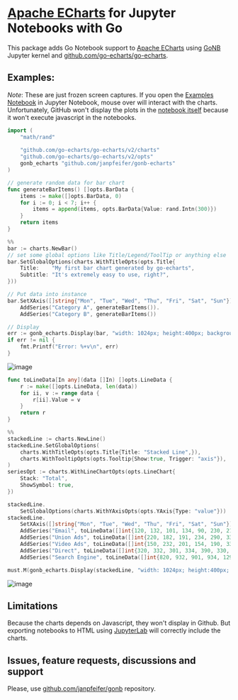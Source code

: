 # [Apache ECharts](https://echarts.apache.org/en/index.html) for Jupyter Notebooks with Go 

This package adds Go Notebook support to [Apache ECharts](https://echarts.apache.org/en/index.html)
using [GoNB](https://github.com/janpfeifer/gonb) Jupyter kernel and [github.com/go-echarts/go-echarts](https://github.com/go-echarts/go-echarts).

## Examples:

*Note*: These are just frozen screen captures. If you open the [Examples Notebook](https://github.com/janpfeifer/gonb-echarts/blob/main/examples.ipynb) in Jupyter Notebook, mouse over will interact with the charts. Unfortunately, GitHub won't display the plots in the [notebook itself](https://github.com/janpfeifer/gonb-echarts/blob/main/examples.ipynb) because it won't
execute javascript in the notebooks.

```go
import (
	"math/rand"
    
	"github.com/go-echarts/go-echarts/v2/charts"
	"github.com/go-echarts/go-echarts/v2/opts"
	gonb_echarts "github.com/janpfeifer/gonb-echarts"
)

// generate random data for bar chart
func generateBarItems() []opts.BarData {
	items := make([]opts.BarData, 0)
	for i := 0; i < 7; i++ {
		items = append(items, opts.BarData{Value: rand.Intn(300)})
	}
	return items
}

%%
bar := charts.NewBar()
// set some global options like Title/Legend/ToolTip or anything else
bar.SetGlobalOptions(charts.WithTitleOpts(opts.Title{
    Title:    "My first bar chart generated by go-echarts",
    Subtitle: "It's extremely easy to use, right?",
}))

// Put data into instance
bar.SetXAxis([]string{"Mon", "Tue", "Wed", "Thu", "Fri", "Sat", "Sun"}).
    AddSeries("Category A", generateBarItems()).
    AddSeries("Category B", generateBarItems())

// Display
err := gonb_echarts.Display(bar, "width: 1024px; height:400px; background: white;")
if err != nil {
    fmt.Printf("Error: %+v\n", err)
}
```

![image](https://github.com/janpfeifer/gonb-echarts/assets/7460115/aa404a22-ad80-4e34-9a3b-5db5da94beca)

```go
func toLineData[In any](data []In) []opts.LineData {
    r := make([]opts.LineData, len(data))
    for ii, v := range data {
        r[ii].Value = v 
    }
    return r
}

%%
stackedLine := charts.NewLine()
stackedLine.SetGlobalOptions(
    charts.WithTitleOpts(opts.Title{Title: "Stacked Line",}), 
    charts.WithTooltipOpts(opts.Tooltip{Show:true, Trigger: "axis"}),
)
seriesOpt := charts.WithLineChartOpts(opts.LineChart{
    Stack: "Total",
    ShowSymbol: true,
})

stackedLine.
    SetGlobalOptions(charts.WithYAxisOpts(opts.YAxis{Type: "value"}))
stackedLine.
    SetXAxis([]string{"Mon", "Tue", "Wed", "Thu", "Fri", "Sat", "Sun"}). 
    AddSeries("Email", toLineData([]int{120, 132, 101, 134, 90, 230, 210}), seriesOpt).
    AddSeries("Union Ads", toLineData([]int{220, 182, 191, 234, 290, 330, 310}), seriesOpt).
    AddSeries("Video Ads", toLineData([]int{150, 232, 201, 154, 190, 330, 410}), seriesOpt).
    AddSeries("Direct", toLineData([]int{320, 332, 301, 334, 390, 330, 320}), seriesOpt).
    AddSeries("Search Engine", toLineData([]int{820, 932, 901, 934, 1290, 1330, 1320}), seriesOpt)

must.M(gonb_echarts.Display(stackedLine, "width: 1024px; height:400px; background: white;"))
```

![image](https://github.com/janpfeifer/gonb-echarts/assets/7460115/964b253b-f1c0-4a10-9a88-5e1a89327233)

## Limitations

Because the charts depends on Javascript, they won't display in Github.
But exporting notebooks to HTML using [JupyterLab](https://jupyter.og) will correctly include the charts.

## Issues, feature requests, discussions and support

Please, use [github.com/janpfeifer/gonb](https://github.com/janpfeifer/gonb) repository.
